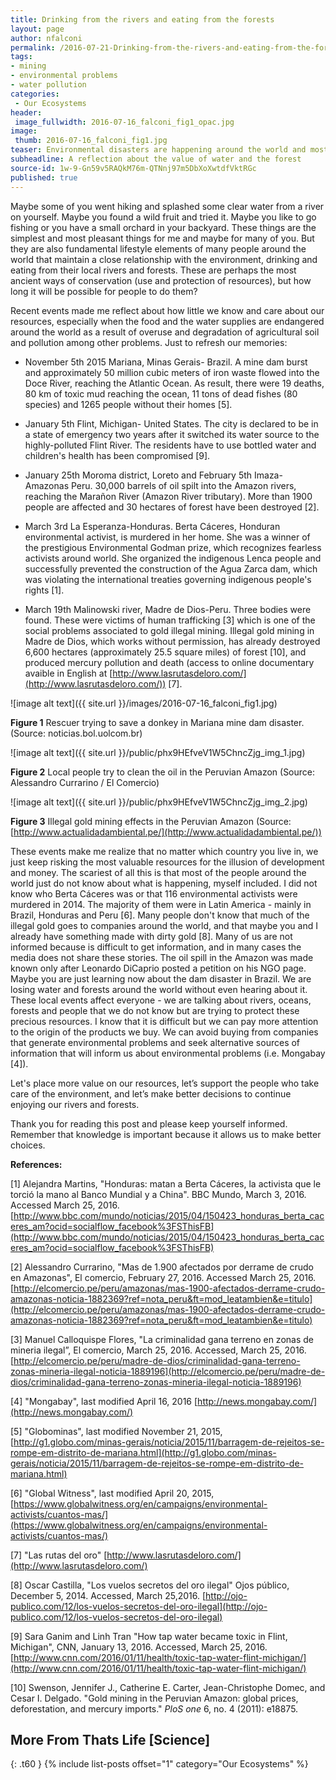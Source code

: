 ```yaml
---
title: Drinking from the rivers and eating from the forests
layout: page
author: nfalconi
permalink: /2016-07-21-Drinking-from-the-rivers-and-eating-from-the-forest-NFalconi/
tags:
- mining
- environmental problems
- water pollution
categories:
 - Our Ecosystems
header:
 image_fullwidth: 2016-07-16_falconi_fig1_opac.jpg
image:
 thumb: 2016-07-16_falconi_fig1.jpg
teaser: Environmental disasters are happening around the world and most of us are not even aware.
subheadline: A reflection about the value of water and the forest
source-id: 1w-9-Gn59v5RAQkM76m-QTNnj97m5DbXoXwtdfVktRGc
published: true
---
```

Maybe some of you went hiking and splashed some clear water from a river on yourself. Maybe you found a wild fruit and tried it. Maybe you like to go fishing or you have a small orchard in your backyard. These things are the simplest and most pleasant things for me and maybe for many of you. But they are also fundamental lifestyle elements of many people around the world that maintain a close relationship with the environment, drinking and eating from their local rivers and forests. These are perhaps the most ancient ways of conservation (use and protection of resources), but how long it will be possible for people to do them?

Recent events made me reflect about how little we know and care about our resources, especially when the food and the water supplies are endangered around the world as a result of overuse and degradation of agricultural soil and pollution among other problems. Just to refresh our memories:

* November 5th 2015 Mariana, Minas Gerais- Brazil. A mine dam burst and approximately 50 million cubic meters of iron waste flowed into the Doce River, reaching the Atlantic Ocean. As result, there were 19 deaths, 80 km of toxic mud reaching the ocean, 11 tons of dead fishes (80 species) and 1265 people without their homes [5]. 

* January 5th Flint, Michigan- United States. The city is declared to be in a state of emergency two years after it switched its water source to the highly-polluted Flint River. The residents have to use bottled water and children's health has been compromised [9]. 

* January 25th Moroma district, Loreto and February 5th Imaza-Amazonas Peru. 30,000 barrels of oil spilt into the Amazon rivers, reaching the Marañon River (Amazon River tributary). More than 1900 people are affected and 30 hectares of forest have been destroyed [2]. 

* March 3rd La Esperanza-Honduras. Berta Cáceres, Honduran environmental activist, is murdered in her home. She was a winner of the prestigious Environmental Godman prize, which recognizes fearless activists around world. She organized the indigenous Lenca people and successfully prevented the construction of the Agua Zarca dam, which was violating the international treaties governing indigenous people's rights [1].

* March 19th Malinowski river, Madre de Dios-Peru. Three bodies were found. These were victims of human trafficking [3] which is one of the social problems associated to gold illegal mining. Illegal gold mining in Madre de Dios, which works without permission, has already destroyed 6,600 hectares (approximately 25.5 square miles) of forest [10], and produced mercury pollution and death (access to online documentary avaible in English at [http://www.lasrutasdeloro.com/](http://www.lasrutasdeloro.com/)) [7].

![image alt text]({{ site.url }}/images/2016-07-16_falconi_fig1.jpg)

**Figure 1** Rescuer trying to save a donkey in Mariana mine dam disaster. (Source: noticias.bol.uolcom.br)

![image alt text]({{ site.url }}/public/phx9HEfveV1W5ChncZjg_img_1.jpg)

**Figure 2** Local people try to clean the oil in the Peruvian Amazon (Source: Alessandro Currarino / El Comercio)

![image alt text]({{ site.url }}/public/phx9HEfveV1W5ChncZjg_img_2.jpg)

**Figure 3** Illegal gold mining effects in the Peruvian Amazon (Source: [http://www.actualidadambiental.pe/](http://www.actualidadambiental.pe/))

These events make me realize that no matter which country you live in, we just keep risking the most valuable resources for the illusion of development and money. The scariest of all this is that most of the people around the world just do not know about what is happening, myself included. I did not know who Berta Cáceres was or that 116 environmental activists were murdered in 2014. The majority of them were in Latin America - mainly in Brazil, Honduras and Peru [6]. Many people don't know that much of the illegal gold goes to companies around the world, and that maybe you and I already have something made with dirty gold [8]. Many of us are not informed because is difficult to get information, and in many cases the media does not share these stories.  The oil spill in the Amazon was made known only after Leonardo DiCaprio posted a petition on his NGO page. Maybe you are just learning now about the dam disaster in Brazil. We are losing water and forests around the world without even hearing about it. These local events affect everyone - we are talking about rivers, oceans, forests and people that we do not know but are trying to protect these precious resources. I know that it is difficult but we can pay more attention to the origin of the products we buy. We can avoid buying from companies that generate environmental problems and seek alternative sources of information that will inform us about environmental problems (i.e. Mongabay [4]).

Let's place more value on our resources, let’s support the people who take care of the environment, and let’s make better decisions to continue enjoying our rivers and forests. 

Thank you for reading this post and please keep yourself informed. Remember that knowledge is important because it allows us to make better choices.

**References:**

[1] Alejandra Martins, "Honduras: matan a Berta Cáceres, la activista que le torció la mano al Banco Mundial y a China". BBC Mundo, March 3, 2016. Accessed March 25, 2016. [http://www.bbc.com/mundo/noticias/2015/04/150423_honduras_berta_caceres_am?ocid=socialflow_facebook%3FSThisFB](http://www.bbc.com/mundo/noticias/2015/04/150423_honduras_berta_caceres_am?ocid=socialflow_facebook%3FSThisFB)

[2] Alessandro Currarino, "Mas de 1.900 afectados por derrame de crudo en Amazonas", El comercio, February 27, 2016. Accessed March 25, 2016. [http://elcomercio.pe/peru/amazonas/mas-1900-afectados-derrame-crudo-amazonas-noticia-1882369?ref=nota_peru&ft=mod_leatambien&e=titulo](http://elcomercio.pe/peru/amazonas/mas-1900-afectados-derrame-crudo-amazonas-noticia-1882369?ref=nota_peru&ft=mod_leatambien&e=titulo)

[3] Manuel Calloquispe Flores, "La criminalidad gana terreno en zonas de mineria ilegal”, El comercio, March 25, 2016. Accessed, March 25, 2016. [http://elcomercio.pe/peru/madre-de-dios/criminalidad-gana-terreno-zonas-mineria-ilegal-noticia-1889196](http://elcomercio.pe/peru/madre-de-dios/criminalidad-gana-terreno-zonas-mineria-ilegal-noticia-1889196)

[4] "Mongabay", last modified April 16, 2016 [http://news.mongabay.com/](http://news.mongabay.com/)

[5] "Globominas", last modified November 21, 2015, [http://g1.globo.com/minas-gerais/noticia/2015/11/barragem-de-rejeitos-se-rompe-em-distrito-de-mariana.html](http://g1.globo.com/minas-gerais/noticia/2015/11/barragem-de-rejeitos-se-rompe-em-distrito-de-mariana.html)

[6] "Global Witness", last modified April 20, 2015, [https://www.globalwitness.org/en/campaigns/environmental-activists/cuantos-mas/](https://www.globalwitness.org/en/campaigns/environmental-activists/cuantos-mas/)

[7] "Las rutas del oro" [http://www.lasrutasdeloro.com/](http://www.lasrutasdeloro.com/)

[8] Oscar Castilla, "Los vuelos secretos del oro ilegal" Ojos público, December 5, 2014. Accessed, March 25,2016. [http://ojo-publico.com/12/los-vuelos-secretos-del-oro-ilegal](http://ojo-publico.com/12/los-vuelos-secretos-del-oro-ilegal)

[9] Sara Ganim and Linh Tran "How tap water became toxic in Flint, Michigan", CNN, January 13, 2016. Accessed, March 25, 2016. [http://www.cnn.com/2016/01/11/health/toxic-tap-water-flint-michigan/](http://www.cnn.com/2016/01/11/health/toxic-tap-water-flint-michigan/)

[10] Swenson, Jennifer J., Catherine E. Carter, Jean-Christophe Domec, and Cesar I. Delgado. "Gold mining in the Peruvian Amazon: global prices, deforestation, and mercury imports." *PloS one* 6, no. 4 (2011): e18875.

## More From Thats Life [Science]
{: .t60 }
{% include list-posts offset="1" category="Our Ecosystems" %}

